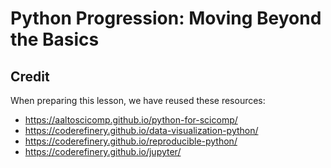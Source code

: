 # Python Progression: Moving Beyond the Basics


## Credit

When preparing this lesson, we have reused these resources:

- <https://aaltoscicomp.github.io/python-for-scicomp/>
- <https://coderefinery.github.io/data-visualization-python/>
- <https://coderefinery.github.io/reproducible-python/>
- <https://coderefinery.github.io/jupyter/>
